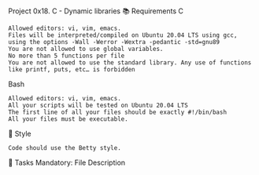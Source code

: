 Project 0x18. C - Dynamic libraries 📚
Requirements
C

    Allowed editors: vi, vim, emacs.
    Files will be interpreted/compiled on Ubuntu 20.04 LTS using gcc, using the options -Wall -Werror -Wextra -pedantic -std=gnu89
    You are not allowed to use global variables.
    No more than 5 functions per file
    You are not allowed to use the standard library. Any use of functions like printf, puts, etc… is forbidden

Bash

    Allowed editors: vi, vim, emacs.
    All your scripts will be tested on Ubuntu 20.04 LTS
    The first line of all your files should be exactly #!/bin/bash
    All your files must be executable.

🎨 Style

    Code should use the Betty style.

🎯 Tasks
Mandatory:
File 	Description
	
	
	
	
	
	
